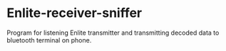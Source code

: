# Enlite-receiver-sniffer
Program for listening  Enlite transmitter and transmitting decoded data to bluetooth terminal on phone.
